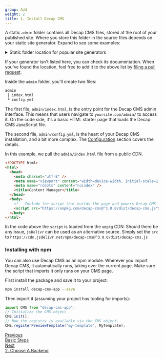 ```yaml
---
group: Add
weight: 2
title: 1. Install Decap CMS
---
```


A static `admin` folder contains all Decap CMS files, stored at the root of your published site. Where you store this folder in the source files depends on your static site generator. Expand to see some examples:

<details>
  <summary>Static folder location for popular site generators</summary>
  <table>
    <tr><th>These generators</th><th>store static files in</th><th></th></tr>
    <tr><td>Jekyll, GitBook</td><td>`/` (project root)</td><td></td></tr>
    <tr><td>Hugo, Gatsby, Nuxt 2, Gridsome, Zola, Sapper, SvelteKit</td><td>`/static`</td><td></td></tr>
    <tr><td>Next, Nuxt 3, Astro</td><td>`/public`</td><td></td></tr>
    <tr><td>Hexo, Middleman, Jigsaw</td><td>`/source`</td><td></td></tr>
    <tr><td>Wyam</td><td>`/input`</td><td></td></tr>
    <tr><td>Pelican</td><td>`/content`</td><td></td></tr>
    <tr><td>Spike</td><td>`/views`</td><td></td></tr>
    <tr><td>VuePress</td><td>`/.vuepress/public`</td><td></td></tr>
    <tr><td>Elmstatic</td><td>`/_site`</td><td></td></tr>
    <tr><td>11ty</td><td>`/_site`</td><td></td></tr>
    <tr><td>preact-cli</td><td>`/src/static`</td><td></td></tr>
    <tr><td>Docusaurus</td><td>`/static`</td><td></td></tr>
    <tr><td>MkDocs</td><td>`/site`</td><td></td></tr>
    <tr><td>Lume</td><td>`/_site`</td><td></td></tr>
  </table>
</details>

If your generator isn't listed here, you can check its documentation. When you've found the location, feel free to add it to the above list by [filing a pull request](https://github.com/decaporg/decap-cms/blob/master/CONTRIBUTING.md#pull-requests).

Inside the `admin` folder, you'll create two files:

```bash
admin
 ├ index.html
 └ config.yml
```

The first file, `admin/index.html`, is the entry point for the Decap CMS admin interface. This means that users navigate to `yoursite.com/admin/` to access it. On the code side, it's a basic HTML starter page that loads the Decap CMS JavaScript file.

The second file, `admin/config.yml`, is the heart of your Decap CMS installation, and a bit more complex. The [Configuration](/docs/configuration-options) section covers the details.

In this example, we pull the `admin/index.html` file from a public CDN.

```html
<!DOCTYPE html>
<html>
  <head>
    <meta charset="utf-8" />
    <meta name="viewport" content="width=device-width, initial-scale=1.0" />
    <meta name="robots" content="noindex" />
    <title>Content Manager</title>
  </head>
  <body>
    <!-- Include the script that builds the page and powers Decap CMS -->
    <script src="https://unpkg.com/decap-cms@^3.0.0/dist/decap-cms.js"></script>
  </body>
</html>
```

In the code above the `script` is loaded from the `unpkg` CDN. Should there be any issue, `jsDelivr` can be used as an alternative source. Simply set the `src` to `https://cdn.jsdelivr.net/npm/decap-cms@^3.0.0/dist/decap-cms.js`

### Installing with npm

You can also use Decap CMS as an npm module. Wherever you import Decap CMS, it automatically runs, taking over the current page. Make sure the script that imports it only runs on your CMS page.

First install the package and save it to your project:

```bash
npm install decap-cms-app --save
```

Then import it (assuming your project has tooling for imports):

```js
import CMS from "decap-cms-app";
// Initialize the CMS object
CMS.init();
// Now the registry is available via the CMS object.
CMS.registerPreviewTemplate("my-template", MyTemplate);
```

<nav class="pagination-nav">
 <a href="/docs/basic-steps/" class="button">
    <div class="pagination-nav__sublabel">Previous</div>
    <div class="pagination-nav__label">Basic Steps</div>
  </a>
  <a href="/docs/choose-a-backend/" class="button pagination-nav__next">
    <div class="pagination-nav__sublabel">Next</div>
    <div class="pagination-nav__label">2. Choose A Backend</div>
  </a>
</nav>
